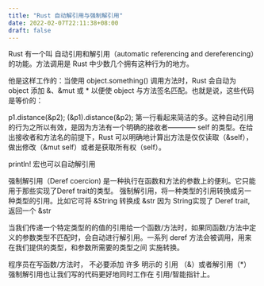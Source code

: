 ```yaml
---
title: "Rust 自动解引用与强制解引用"
date: 2022-02-07T22:11:38+08:00
draft: false
---
```


Rust 有一个叫 自动引用和解引用（automatic referencing and dereferencing）的功能。方法调用是 Rust 中少数几个拥有这种行为的地方。

他是这样工作的：当使用 object.something() 调用方法时，Rust 会自动为 object 添加 &、&mut 或 * 以便使 object 与方法签名匹配。也就是说，这些代码是等价的：

p1.distance(&p2);
(&p1).distance(&p2);
第一行看起来简洁的多。这种自动引用的行为之所以有效，是因为方法有一个明确的接收者———— self 的类型。在给出接收者和方法名的前提下，Rust 可以明确地计算出方法是仅仅读取（&self），做出修改（&mut self）或者是获取所有权（self）。

println! 宏也可以自动解引用

强制解引用（Deref coercion) 是一种执行在函数和方法的参数上的便利。它只能用于那些实现了Deref trait的类型。
强制解引用，将一种类型的引用转换成另一种类型的引用。比如它可将 &String 转换成 &str
因为 String实现了 Deref trait, 返回一个 &str

当我们传递一个特定类型的的值的引用给一个函数/方法时，如果同函数/方法中定义的参数类型不匹配时，会自动进行解引用。一系列 deref 方法会被调用，用来在我们提供的类型，和参数所需要的类型之间 实施转换。

程序员在写函数/方法时， 不必要添加 许多 明示的 引用 （&）或者解引用（*）
强制解引用也让我们写的代码更好地同时工作在 引用/智能指针上。

